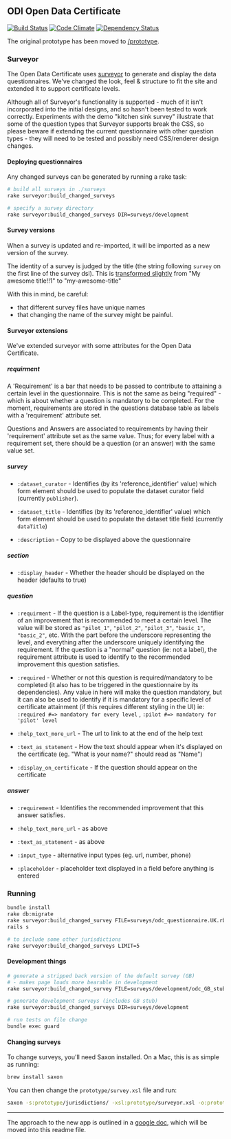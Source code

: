 ## ODI Open Data Certificate

[![Build Status](http://jenkins.theodi.org/job/open-data-certificate-master/badge/icon)](http://jenkins.theodi.org/job/open-data-certificate-master/) [![Code Climate](https://codeclimate.com/repos/519228b056b10279600066b5/badges/772e6d53c060a1268449/gpa.png)](https://codeclimate.com/repos/519228b056b10279600066b5/feed) [![Dependency Status](https://gemnasium.com/theodi/open-data-certificate.png)](https://gemnasium.com/theodi/open-data-certificate)


The original prototype has been moved to [/prototype](https://github.com/theodi/open-data-certificate/tree/master/prototype).

### Surveyor

The Open Data Certificate uses [surveyor](https://github.com/NUBIC/surveyor) to generate and display the data questionnaires.  We've changed the look, feel & structure to fit the site and extended it to support certificate levels.

Although all of Surveyor's functionality is supported - much of it isn't incorporated into the initial designs, and so hasn't been tested to work correctly. Experiments with the demo "kitchen sink survey" illustrate that some of the question types that Surveyor supports break the CSS, so please beware if extending the current questionnaire with other question types - they will need to be tested and possibly need CSS/renderer design changes.

#### Deploying questionnaires

Any changed surveys can be generated by running a rake task:

```bash
# build all surveys in ./surveys
rake surveyor:build_changed_surveys

# specify a survey directory
rake surveyor:build_changed_surveys DIR=surveys/development
```

#### Survey versions

When a survey is updated and re-imported, it will be imported as a new version of the survey.

The identity of a survey is judged by the title (the string following `survey` on the first line of the survey dsl).  This is [transformed slightly](https://github.com/NUBIC/surveyor/blob/f90c38ff3ac29e9e9493bd2df3fa718393bd1f85/lib/surveyor/models/survey_methods.rb#L35-L38) from "My awesome title!!1" to "my-awesome-title"

With this in mind, be careful:

* that different survey files have unique names
* that changing the name of the survey might be painful.

#### Surveyor extensions

We've extended surveyor with some attributes for the Open Data Certificate.

##### requirment
A 'Requirement' is a bar that needs to be passed to contribute to attaining a certain level in the questionnaire.
This is not the same as being "required" - which is about whether a question is mandatory to be completed.
For the moment, requirements are stored in the questions database table as labels with a 'requirement' attribute set.

Questions and Answers are associated to requirements by having their 'requirement' attribute set as the same value. Thus; for every label with a requirement set, there should be a question (or an answer) with the same value set.

##### survey

* `:dataset_curator` - Identifies (by its 'reference_identifier' value) which form element should be used to populate the dataset curator field (currently `publisher`).

* `:dataset_title` - Identifies (by its 'reference_identifier' value) which form element should be used to populate the dataset title field (currently `dataTitle`)

* `:description` - Copy to be displayed above the questionnaire

##### section

* `:display_header` - Whether the header should be displayed on the header (defaults to true)

##### question

* `:requirment` - If the question is a Label-type, requirement is the identifier of an improvement that is recommended to meet a certain level.
The value will be stored as `"pilot_1"`, `"pilot_2"`, `"pilot_3"`, `"basic_1"`, `"basic_2"`, etc. With the part before the underscore representing the level, and everything after the underscore uniquely identifying the requirement.
If the question is a "normal" question (ie: not a label), the requirement attribute is used to identify to the recommended improvement this question satisfies.

* `:required` - Whether or not this question is required/mandatory to be completed (it also has to be triggered in the questionnaire by its dependencies). Any value in here will make the question mandatory, but it can also be used to identify if it is mandatory for a specific level of certificate attainment (if this requires different styling in the UI) ie: `:required #=> mandatory for every level`  , `:pilot #=> mandatory for 'pilot' level`

* `:help_text_more_url` - The url to link to at the end of the help text

* `:text_as_statement` - How the text should appear when it's displayed on the certificate (eg. "What is your name?" should read as "Name")

* `:display_on_certificate` - If the question should appear on the certificate

##### answer

* `:requirement` - Identifies the recommended improvement that this answer satisfies.

* `:help_text_more_url` - as above

* `:text_as_statement` - as above

* `:input_type` - alternative input types (eg. url, number, phone)

* `:placeholder` - placeholder text displayed in a field before anything is entered


### Running

```bash
bundle install
rake db:migrate
rake surveyor:build_changed_survey FILE=surveys/odc_questionnaire.UK.rb
rails s

# to include some other jurisdictions
rake surveyor:build_changed_surveys LIMIT=5
```

#### Development things

```bash
# generate a stripped back version of the default survey (GB)
# - makes page loads more bearable in development
rake surveyor:build_changed_survey FILE=surveys/development/odc_GB_stub.rb

# generate development surveys (includes GB stub)
rake surveyor:build_changed_surveys DIR=surveys/development

# run tests on file change
bundle exec guard
```

#### Changing surveys

To change surveys, you'll need Saxon installed. On a Mac, this is as simple as running:

```bash
brew install saxon 
```

You can then change the `prototype/survey.xsl` file and run:


```bash
saxon -s:prototype/jurisdictions/ -xsl:prototype/surveyor.xsl -o:prototype/temp/
```

---

The approach to the new app is outlined in a [google doc](https://docs.google.com/a/whiteoctober.co.uk/document/d/1Ot91x1enq9TW7YKpePytE-wA0r8l9dmNQLVi16ph-zg/edit#), which will be moved into this readme file.

